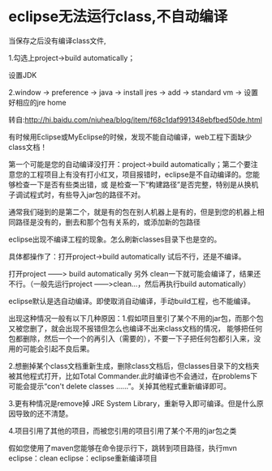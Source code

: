 # eclipse无法运行class,不自动编译  

当保存之后没有编译class文件,

1.勾选上project->build automatically；

设置JDK

2.window -> preference -> java -> install jres -> add -> standard vm -> 设置好相应的jre home

转自:http://hi.baidu.com/niuhea/blog/item/f68c1daf991348ebfbed50de.html

有时候用Eclipse或MyEclipse的时候，发现不能自动编译，web工程下面缺少class文档！

第一个可能是您的自动编译没打开：project->build automatically；第二个要注意您的工程项目上有没有打小红叉，项目报错时，eclipse是不自动编译的。您能够检查一下是否有些类出错，或 是检查一下“构建路径”是否完整，特别是从换机子调试程式时，有些导入jar包的路径不对。

通常我们碰到的是第二个，就是有的包在别人机器上是有的，但是到您的机器上相同路径是没有的，删去和那个包有关系的，或添加新的包路径

eclipse出现不编译工程的现象。怎么刷新classes目录下也是空的。

具体都操作了：打开project->build automatically   试后不行，还是不编译。

打开project ――> build automatically 另外 clean一下就可能会编译了，结果还不行。（一般先运行project ――>clean…，然后再执行build automatically）

eclipse默认是选自动编译。即使取消自动编译，手动build工程，也不能编译。

出现这种情况一般有以下几种原因：1.假如项目里引了某个不用的jar包，而那个包又被您删了，就会出现不报错但怎么也编译不出来class文档的情况， 能够把任何包都删除，然后一个一个的再引入（需要的），不要一下子把任何包都引入来，没用的可能会引起不良后果。

2.想删掉某个class文档重新生成，删除class文档后，但classes目录下的文档夹被其他程式打开，比如Total Commander.此时编译也不会通过，在problems下可能会提示“con't delete classes ……”。关掉其他程式重新编译即可。

3.更有种情况是remove掉 JRE System Library，重新导入即可编译。但是什么原因导致的还不清楚。

4.项目引用了其他的项目，而被您引用的项目引用了某个不用的jar包之类

假如您使用了maven您能够在命令提示行下，跳转到项目路径，执行mvn eclipse：clean eclipse：eclipse重新编译项目
